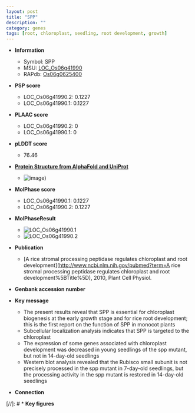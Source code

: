 ```yaml
---
layout: post
title: "SPP"
description: ""
category: genes
tags: [root, chloroplast, seedling, root development, growth]
---
```


* **Information**  
    + Symbol: SPP  
    + MSU: [LOC_Os06g41990](http://rice.plantbiology.msu.edu/cgi-bin/ORF_infopage.cgi?orf=LOC_Os06g41990)  
    + RAPdb: [Os06g0625400](http://rapdb.dna.affrc.go.jp/viewer/gbrowse_details/irgsp1?name=Os06g0625400)  

* **PSP score**  
    + LOC_Os06g41990.2: 0.1227 
    + LOC_Os06g41990.1: 0.1227 

* **PLAAC score**  
    + LOC_Os06g41990.2: 0 
    + LOC_Os06g41990.1: 0 

* **pLDDT score**
    + 76.46

* **[Protein Structure from AlphaFold and UniProt](https://www.uniprot.org/uniprotkb/Q69TY5/entry#structure)**
    + ![image](https://ricepsp.github.io/images/Q6/AF-Q69TY5-F1.png))

* **MolPhase score**
    + LOC_Os06g41990.1: 0.1227
    + LOC_Os06g41990.2: 0.1227

* **MolPhaseResult**
    + ![LOC_Os06g41990.1](https://ricepsp.github.io/pictures/LOC_Os06g/LOC_Os06g41990.1.png)
    + ![LOC_Os06g41990.2](https://ricepsp.github.io/pictures/LOC_Os06g/LOC_Os06g41990.2.png)

* **Publication**  
    + [A rice stromal processing peptidase regulates chloroplast and root development](http://www.ncbi.nlm.nih.gov/pubmed?term=A rice stromal processing peptidase regulates chloroplast and root development%5BTitle%5D), 2010, Plant Cell Physiol.

* **Genbank accession number**  

* **Key message**  
    + The present results reveal that SPP is essential for chloroplast biogenesis at the early growth stage and for rice root development; this is the first report on the function of SPP in monocot plants
    + Subcellular localization analysis indicates that SPP is targeted to the chloroplast
    + The expression of some genes associated with chloroplast development was decreased in young seedlings of the spp mutant, but not in 14-day-old seedlings
    + Western blot analysis revealed that the Rubisco small subunit is not precisely processed in the spp mutant in 7-day-old seedlings, but the processing activity in the spp mutant is restored in 14-day-old seedlings

* **Connection**  

[//]: # * **Key figures**  


